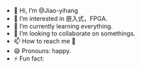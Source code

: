 - 👋 Hi, I’m @Jiao-yihang 
- 👀 I’m interested in 嵌入式，FPGA. 
- 🌱 I’m currently learning everything. 
- 💞️ I’m looking to collaborate on somethings. 
- 📫 How to reach me 📧 
- 😄 Pronouns: happy. 
- ⚡ Fun fact:  

<!--- 
Jiao-yihang/Jiao-yihang is a ✨ special ✨ repository because its `README.md` (this file) appears on your GitHub profile.

You can click the Preview link to take a look at your changes.

---> 

